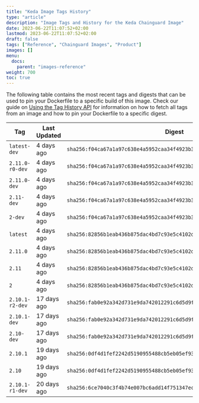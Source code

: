 ```yaml
---
title: "Keda Image Tags History"
type: "article"
description: "Image Tags and History for the Keda Chainguard Image"
date: 2023-06-22T11:07:52+02:00
lastmod: 2023-06-22T11:07:52+02:00
draft: false
tags: ["Reference", "Chainguard Images", "Product"]
images: []
menu:
  docs:
    parent: "images-reference"
weight: 700
toc: true
---
```


The following table contains the most recent tags and digests that can be used to pin your Dockerfile to a specific build of this image. Check our guide on [Using the Tag History API](/chainguard/chainguard-images/using-the-tag-history-api/) for information on how to fetch all tags from an image and how to pin your Dockerfile to a specific digest.

| Tag             | Last Updated | Digest                                                                    |
|-----------------|--------------|---------------------------------------------------------------------------|
| `latest-dev`    | 4 days ago   | `sha256:f04ca67a1a97c638e4a5952caa34f4923b314c31b8642ed4275fefc2a551cb16` |
| `2.11.0-r0-dev` | 4 days ago   | `sha256:f04ca67a1a97c638e4a5952caa34f4923b314c31b8642ed4275fefc2a551cb16` |
| `2.11.0-dev`    | 4 days ago   | `sha256:f04ca67a1a97c638e4a5952caa34f4923b314c31b8642ed4275fefc2a551cb16` |
| `2.11-dev`      | 4 days ago   | `sha256:f04ca67a1a97c638e4a5952caa34f4923b314c31b8642ed4275fefc2a551cb16` |
| `2-dev`         | 4 days ago   | `sha256:f04ca67a1a97c638e4a5952caa34f4923b314c31b8642ed4275fefc2a551cb16` |
| `latest`        | 4 days ago   | `sha256:82856b1eab436b875dac4bd7c93e5c4102d3d4822757843039ca5583a7825680` |
| `2.11.0`        | 4 days ago   | `sha256:82856b1eab436b875dac4bd7c93e5c4102d3d4822757843039ca5583a7825680` |
| `2.11`          | 4 days ago   | `sha256:82856b1eab436b875dac4bd7c93e5c4102d3d4822757843039ca5583a7825680` |
| `2`             | 4 days ago   | `sha256:82856b1eab436b875dac4bd7c93e5c4102d3d4822757843039ca5583a7825680` |
| `2.10.1-r2-dev` | 17 days ago  | `sha256:fab0e92a342d731e9da742012291c6d5d9fe308e7348f01b04f84c5cf8bae417` |
| `2.10.1-dev`    | 17 days ago  | `sha256:fab0e92a342d731e9da742012291c6d5d9fe308e7348f01b04f84c5cf8bae417` |
| `2.10-dev`      | 17 days ago  | `sha256:fab0e92a342d731e9da742012291c6d5d9fe308e7348f01b04f84c5cf8bae417` |
| `2.10.1`        | 19 days ago  | `sha256:0df4d1fef2242d5190955488cb5eb05ef93c04cebb80cfa67e105e86a39cc24e` |
| `2.10`          | 19 days ago  | `sha256:0df4d1fef2242d5190955488cb5eb05ef93c04cebb80cfa67e105e86a39cc24e` |
| `2.10.1-r1-dev` | 20 days ago  | `sha256:6ce7040c3f4b74e007bc6add14f751347ec434450509d798559e9234ead90ba0` |
